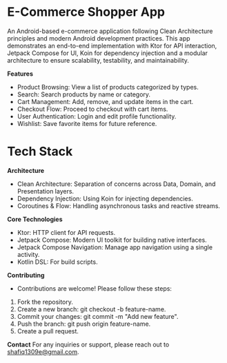 # **E-Commerce Shopper App**

An Android-based e-commerce application following Clean Architecture principles and modern Android development practices. This app demonstrates an end-to-end implementation with Ktor for API interaction, Jetpack Compose for UI, Koin for dependency injection and a modular architecture to ensure scalability, testability, and maintainability.

**Features**

- Product Browsing: View a list of products categorized by types.
- Search: Search products by name or category.
- Cart Management: Add, remove, and update items in the cart.
- Checkout Flow: Proceed to checkout with cart items.
- User Authentication: Login and edit profile functionality.
- Wishlist: Save favorite items for future reference.

# **Tech Stack**

**Architecture**

- Clean Architecture: Separation of concerns across Data, Domain, and Presentation layers.
- Dependency Injection: Using Koin for injecting dependencies.
- Coroutines & Flow: Handling asynchronous tasks and reactive streams.

**Core Technologies**

- Ktor: HTTP client for API requests.
- Jetpack Compose: Modern UI toolkit for building native interfaces.
- Jetpack Compose Navigation: Manage app navigation using a single activity.
- Kotlin DSL: For build scripts.

**Contributing**

- Contributions are welcome! Please follow these steps:
1. Fork the repository.
2. Create a new branch: git checkout -b feature-name.
3. Commit your changes: git commit -m "Add new feature".
4. Push the branch: git push origin feature-name.
5. Create a pull request.

**Contact**
For any inquiries or support, please reach out to shafiq1309e@gmail.com.
